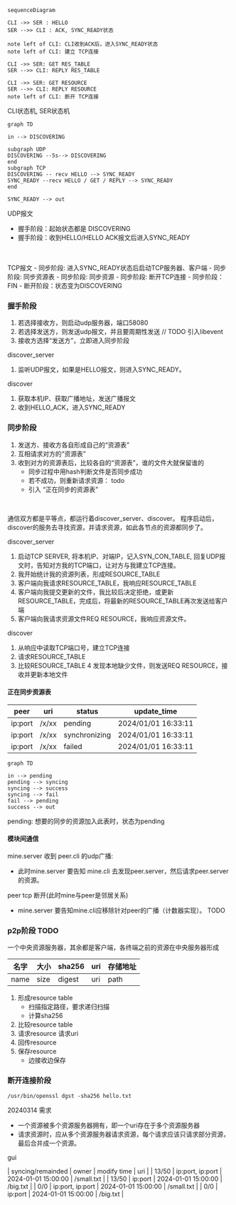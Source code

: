 


``` mermaid
sequenceDiagram

CLI ->> SER : HELLO
SER -->> CLI : ACK, SYNC_READY状态

note left of CLI: CLI收到ACK后，进入SYNC_READY状态
note left of CLI: 建立 TCP连接

CLI ->> SER: GET RES_TABLE
SER -->> CLI: REPLY RES_TABLE

CLI ->> SER: GET RESOURCE
SER -->> CLI: REPLY RESOURCE
note left of CLI: 断开 TCP连接
```


CLI状态机, SER状态机
``` mermaid
graph TD

in --> DISCOVERING

subgraph UDP
DISCOVERING --5s--> DISCOVERING
end
subgraph TCP
DISCOVERING -- recv HELLO --> SYNC_READY
SYNC_READY --recv HELLO / GET / REPLY --> SYNC_READY
end

SYNC_READY --> out
```

UDP报文
- 握手阶段：起始状态都是 DISCOVERING
- 握手阶段：收到HELLO/HELLO ACK报文后进入SYNC_READY

<br>


<br/>
TCP报文
- 同步阶段: 进入SYNC_READY状态后启动TCP服务器、客户端
- 同步阶段: 同步资源表
- 同步阶段: 同步资源
- 同步阶段: 断开TCP连接
- 同步阶段：FIN
- 断开阶段：状态变为DISCOVERING
<br/>



### 握手阶段
1. 若选择接收方，则启动udp服务器，端口58080
2. 若选择发送方，则发送udp报文，并且要周期性发送 // TODO 引入libevent
3. 接收方选择“发送方”，立即进入同步阶段

discover_server
1. 监听UDP报文，如果是HELLO报文，则进入SYNC_READY。 

discover
1. 获取本机IP、获取广播地址，发送广播报文
2. 收到HELLO_ACK，进入SYNC_READY


### 同步阶段
1. 发送方、接收方各自形成自己的“资源表”
2. 互相请求对方的“资源表”
3. 收到对方的资源表后，比较各自的“资源表”，谁的文件大就保留谁的
   - 同步过程中用hash判断文件是否同步成功
   - 若不成功，则重新请求资源： todo
   - 引入 “正在同步的资源表”

<br/>

通信双方都是平等点，都运行着discover_server、discover。
程序启动后，discover的服务去寻找资源，并请求资源，如此各节点的资源都同步了。  

discover_server

1. 启动TCP SERVER,  将本机IP、对端IP，记入SYN_CON_TABLE, 回复UDP报文时，告知对方我的TCP端口，让对方与我建立TCP连接。
2. 我开始统计我的资源列表，形成RESOURCE_TABLE
3. 客户端向我请求RESOURCE_TABLE，我响应RESOURCE_TABLE
4. 客户端向我提交更新的文件，我比较后决定拒绝，或更新RESOURCE_TABLE，完成后，将最新的RESOURCE_TABLE再次发送给客户端
5. 客户端向我请求资源文件REQ RESOURCE，我响应资源文件。

discover
1. 从响应中读取TCP端口号，建立TCP连接
2. 请求RESOURCE_TABLE
3. 比较RESOURCE_TABLE
4 发现本地缺少文件，则发送REQ RESOURCE，接收并更新本地文件


#### 正在同步资源表
| peer    | uri   | status        | update_time         |
| ------- | ----- | ------------- | ------------------- |
| ip:port | /x/xx | pending       | 2024/01/01 16:33:11 |
| ip:port | /x/xx | synchronizing | 2024/01/01 16:33:11 |
| ip:port | /x/xx | failed        | 2024/01/01 16:33:11 |
 
 ``` mermaid
graph TD

in --> pending
pending --> syncing
syncing --> success
syncing --> fail
fail --> pending
success --> out
 ```

pending: 想要的同步的资源加入此表时，状态为pending




#### 模块间通信
mine.server 收到 peer.cli 的udp广播:
- 此时mine.server 要告知 mine.cli 去发现peer.server，然后请求peer.server的资源。

peer tcp 断开(此时mine与peer是邻居关系)
- mine.server 要告知mine.cli应移除针对peer的广播（计数器实现）。 TODO



### p2p阶段 TODO 
一个中央资源服务器，其余都是客户端，各终端之前的资源在中央服务器形成

| 名字 | 大小 | sha256 | uri | 存储地址 |
| ---- | ---- | ------ | --- | -------- |
| name | size | digest | uri | path     |


1. 形成resource table
   - 扫描指定路径，要求递归扫描
   - 计算sha256
2. 比较resource table
3. 请求resource
   请求uri
4. 回传resource
5. 保存resource
   - 边接收边保存


### 断开连接阶段




``` shell
/usr/bin/openssl dgst -sha256 hello.txt

```


20240314 需求
- 一个资源被多个资源服务器拥有，即一个uri存在于多个资源服务器
- 请求资源时，应从多个资源服务器请求资源，每个请求应该只请求部分资源，最后合并成一个资源。



gui

| syncing/remainded | owner            | modify time         | uri        |
| 13/50             | ip:port, ip:port | 2024-01-01 15:00:00 | /small.txt |
| 13/50             | ip:port          | 2024-01-01 15:00:00 | /big.txt   |
| 0/0               | ip:port, ip:port | 2024-01-01 15:00:00 | /small.txt |
| 0/0               | ip:port          | 2024-01-01 15:00:00 | /big.txt   |





